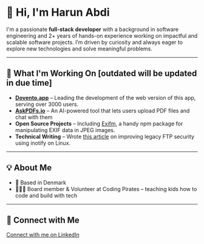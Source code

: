 

<!--
**Harun8/Harun8** is a ✨ _special_ ✨ repository because its `README.md` (this file) appears on your GitHub profile.

Here are some ideas to get you started:

- 🔭 I’m currently working on ...
- 🌱 I’m currently learning ...
- 👯 I’m looking to collaborate on ...
- 🤔 I’m looking for help with ...
- 💬 Ask me about ...
- 📫 How to reach me: ...
- 😄 Pronouns: ...
- ⚡ Fun fact: ...
-->
# 👋 Hi, I'm Harun Abdi

I'm a passionate **full-stack developer** with a background in software engineering and 2+ years of hands-on experience working on impactful and scalable software projects. I’m driven by curiosity and always eager to explore new technologies and solve meaningful problems.

---

## 🚀 What I'm Working On [outdated will be updated in due time]

- **[Dovento.app](https://dovento.app)** – Leading the development of the web version of this app, serving over 3000 users.
- **[AskPDFs.io](https://www.askpdfs.io/)** – An AI-powered tool that lets users upload PDF files and chat with them
- **Open Source Projects** – Including [Exifm](https://www.npmjs.com/package/exifm), a handy npm package for manipulating EXIF data in JPEG images.
- **Technical Writing** – Wrote [this article](https://medium.com/@harunabdi8/mitigating-ftp-security-vulnerabilities-with-inotify-on-linux-5bb186a3c358) on improving legacy FTP security using inotify on Linux.

---

## 💡 About Me

- 📍 Based in Denmark  
- 🧑🏽‍🏫  Board member & Volunteer at Coding Pirates – teaching kids how to code and build with tech  
<!--
- 🔍  Currently open to job opportunities – feel free to reach out!
-->
---

## 🤝 Connect with Me

[Connect with me on LinkedIn](https://www.linkedin.com/in/harun-abdi)

